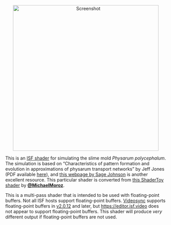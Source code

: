 <p align="center">
  <img width="456" alt="Screenshot" src="https://github.com/user-attachments/assets/d1e71a06-6f25-42e0-ba5e-ec09250c392d" />
</p>

This is an [ISF shader](https://isf.video) for simulating the slime mold
_Physarum polycephalum_. The simulation is based on “Characteristics of pattern
formation and evolution in approximations of physarum transport networks” by
Jeff Jones (PDF available [here](https://uwe-repository.worktribe.com/output/980579)),
and [this webpage by Sage Johnson](https://cargocollective.com/sagejenson/physarum)
is another excellent resource. This particular shader is converted from
[this ShaderToy shader](https://www.shadertoy.com/view/ttsfWn) by
[**@MichaelMoroz**](https://github.com/MichaelMoroz).

This is a multi-pass shader that is intended to be used with floating-point
buffers. Not all ISF hosts support floating-point buffers.
[Videosync](https://videosync.showsync.com/download) supports floating-point
buffers in
[v2.0.12](https://support.showsync.com/release-notes/videosync/2.0#2012) and
later, but https://editor.isf.video does not appear to support floating-point
buffers. This shader will produce *very* different output if floating-point
buffers are not used.
